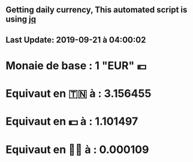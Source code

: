 ## Getting daily currency, This automated script is using [jq](https://stedolan.github.io/jq/)
## Last Update:  2019-09-21 à 04:00:02
 # Monaie de base : 1 "EUR" 💶 
 # Equivaut en 🇹🇳 à :  3.156455 
 # Equivaut en 💵 à : 1.101497
 # Equivaut en 🐱‍💻 à :  0.000109
